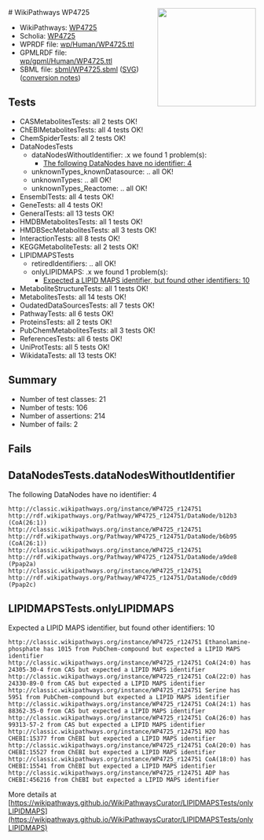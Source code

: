 <img style="float: right; width: 200px" src="../logo.png" />
# WikiPathways WP4725

* WikiPathways: [WP4725](https://identifiers.org/wikipathways:WP4725)
* Scholia: [WP4725](https://scholia.toolforge.org/wikipathways/WP4725)
* WPRDF file: [wp/Human/WP4725.ttl](../wp/Human/WP4725.ttl)
* GPMLRDF file: [wp/gpml/Human/WP4725.ttl](../wp/gpml/Human/WP4725.ttl)
* SBML file: [sbml/WP4725.sbml](../sbml/WP4725.sbml) ([SVG](../sbml/WP4725.svg)) ([conversion notes](../sbml/WP4725.txt))

## Tests
* CASMetabolitesTests: all 2 tests OK!
* ChEBIMetabolitesTests: all 4 tests OK!
* ChemSpiderTests: all 2 tests OK!
* DataNodesTests
    * dataNodesWithoutIdentifier: .x we found 1 problem(s):
        * [The following DataNodes have no identifier: 4](#d2d32fa3)
    * unknownTypes_knownDatasource: .. all OK!
    * unknownTypes: .. all OK!
    * unknownTypes_Reactome: .. all OK!
* EnsemblTests: all 4 tests OK!
* GeneTests: all 4 tests OK!
* GeneralTests: all 13 tests OK!
* HMDBMetabolitesTests: all 1 tests OK!
* HMDBSecMetabolitesTests: all 3 tests OK!
* InteractionTests: all 8 tests OK!
* KEGGMetaboliteTests: all 2 tests OK!
* LIPIDMAPSTests
    * retiredIdentifiers: .. all OK!
    * onlyLIPIDMAPS: .x we found 1 problem(s):
        * [Expected a LIPID MAPS identifier, but found other identifiers: 10](#d0bfb678)
* MetaboliteStructureTests: all 1 tests OK!
* MetabolitesTests: all 14 tests OK!
* OudatedDataSourcesTests: all 7 tests OK!
* PathwayTests: all 6 tests OK!
* ProteinsTests: all 2 tests OK!
* PubChemMetabolitesTests: all 3 tests OK!
* ReferencesTests: all 6 tests OK!
* UniProtTests: all 5 tests OK!
* WikidataTests: all 13 tests OK!


## Summary

* Number of test classes: 21
* Number of tests: 106
* Number of assertions: 214
* Number of fails: 2

## Fails

<a name="d2d32fa3" />

## DataNodesTests.dataNodesWithoutIdentifier

The following DataNodes have no identifier: 4
```
http://classic.wikipathways.org/instance/WP4725_r124751 http://rdf.wikipathways.org/Pathway/WP4725_r124751/DataNode/b12b3 (CoA(26:1))
http://classic.wikipathways.org/instance/WP4725_r124751 http://rdf.wikipathways.org/Pathway/WP4725_r124751/DataNode/b6b95 (CoA(26:1))
http://classic.wikipathways.org/instance/WP4725_r124751 http://rdf.wikipathways.org/Pathway/WP4725_r124751/DataNode/a9de8 (Ppap2a)
http://classic.wikipathways.org/instance/WP4725_r124751 http://rdf.wikipathways.org/Pathway/WP4725_r124751/DataNode/c0dd9 (Ppap2c)
```

<a name="d0bfb678" />

## LIPIDMAPSTests.onlyLIPIDMAPS

Expected a LIPID MAPS identifier, but found other identifiers: 10
```
http://classic.wikipathways.org/instance/WP4725_r124751 Ethanolamine-phosphate has 1015 from PubChem-compound but expected a LIPID MAPS identifier
http://classic.wikipathways.org/instance/WP4725_r124751 CoA(24:0) has 24305-30-4 from CAS but expected a LIPID MAPS identifier
http://classic.wikipathways.org/instance/WP4725_r124751 CoA(22:0) has 24330-89-0 from CAS but expected a LIPID MAPS identifier
http://classic.wikipathways.org/instance/WP4725_r124751 Serine has 5951 from PubChem-compound but expected a LIPID MAPS identifier
http://classic.wikipathways.org/instance/WP4725_r124751 CoA(24:1) has 88362-35-0 from CAS but expected a LIPID MAPS identifier
http://classic.wikipathways.org/instance/WP4725_r124751 CoA(26:0) has 99313-57-2 from CAS but expected a LIPID MAPS identifier
http://classic.wikipathways.org/instance/WP4725_r124751 H2O has CHEBI:15377 from ChEBI but expected a LIPID MAPS identifier
http://classic.wikipathways.org/instance/WP4725_r124751 CoA(20:0) has CHEBI:15527 from ChEBI but expected a LIPID MAPS identifier
http://classic.wikipathways.org/instance/WP4725_r124751 CoA(18:0) has CHEBI:15541 from ChEBI but expected a LIPID MAPS identifier
http://classic.wikipathways.org/instance/WP4725_r124751 ADP has CHEBI:456216 from ChEBI but expected a LIPID MAPS identifier
```

More details at [https://wikipathways.github.io/WikiPathwaysCurator/LIPIDMAPSTests/onlyLIPIDMAPS](https://wikipathways.github.io/WikiPathwaysCurator/LIPIDMAPSTests/onlyLIPIDMAPS)

